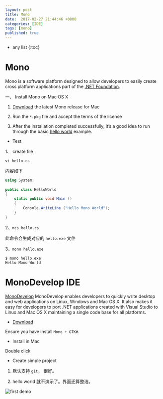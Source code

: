 ```yaml
---
layout: post
title: Mono
date:  2017-02-27 21:44:46 +0800
categories: [IDE]
tags: [mono]
published: true
---
```


* any list
{:toc}

# Mono

Mono is a software platform designed to allow developers to easily create cross platform applications part of the [.NET Foundation](https://dotnetfoundation.org/).


一、 Install Mono on Mac OS X


1. [Download](http://www.mono-project.com/download/) the latest Mono release for Mac
 
2. Run the ```*.pkg``` file and accept the terms of the license

3. After the installation completed successfully, it’s a good idea to run through the basic [hello world](http://www.mono-project.com/docs/getting-started/mono-basics/) example.


- Test

1、 create file 

```
vi hello.cs
```

内容如下


```c#
using System;
 
public class HelloWorld
{
    static public void Main ()
    {
        Console.WriteLine ("Hello Mono World");
    }
}
```

2、```mcs hello.cs```

此命令会生成对应的 ```hello.exe``` 文件


3、```mono hello.exe```

```
$ mono hello.exe
Hello Mono World
```


# MonoDevelop IDE

[MonoDevelop](http://www.monodevelop.com/) MonoDevelop enables developers to quickly write desktop and web applications on Linux, 
Windows and Mac OS X. It also makes it easy for developers to port .NET applications created with Visual Studio to Linux 
and Mac OS X maintaining a single code base for all platforms.

- [Download](http://www.monodevelop.com/download/)

Ensure you have install ```Mono + GTK#```.


- Install in Mac

Double click


- Create simple project

1. 默认支持 ```git```， 很好。

2. hello world 就不演示了。界面还算整洁。

![first demo](https://raw.githubusercontent.com/houbb/resource/master/img/cshape/2017-03-01-mono-dev.png)





































